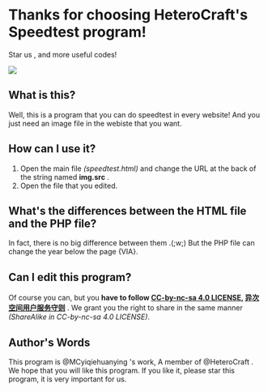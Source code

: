 # Thanks for choosing HeteroCraft's Speedtest program!

Star us , and more useful codes! 

![](https://img.shields.io/github/stars/HeteroCraft/speedtest.svg)

## What is this?

Well, this is a program that you can do speedtest in every website! And you just need an image file in the webiste that you want.

## How can I use it?

1. Open the main file *(speedtest.html)* and change the URL at the back of the string named **img.src** .
2. Open the file that you edited.

## What's the differences between the HTML file and the PHP file?

In fact, there is no big difference between them .(;w;) But the PHP file can change the year below the page {VIA}.

## Can I edit this program?

Of course you can, but you **have to follow [CC-by-nc-sa 4.0 LICENSE](https://creativecommons.org/licenses/by-nc-sa/4.0/), [异次空间用户服务守则](https://www.heterocraft.com/rule/main.php)** .
We grant you the right to share in the same manner *(ShareAlike in CC-by-nc-sa 4.0 LICENSE)*.

## Author's Words

This program is @MCyiqiehuanying 's work, A member of @HeteroCraft .
We hope that you will like this program.
If you like it, please star this program, it is very important for us.
